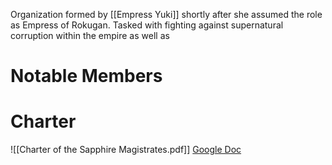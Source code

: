 Organization formed by [[Empress Yuki]] shortly after she assumed the role as Empress of Rokugan. Tasked with fighting against supernatural corruption within the empire as well as 

# Notable Members

# Charter
![[Charter of the Sapphire Magistrates.pdf]]
[Google Doc](https://docs.google.com/document/d/1QtFg_ugzeJqF_gGDbyj6Fo8w9XbY45oeeUic46j2pcA/edit)